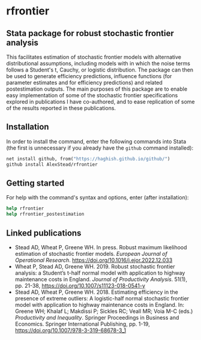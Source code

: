 # rfrontier
## Stata package for robust stochastic frontier analysis
This facilitates estimation of stochastic frontier models with alternative distributional assumptions, including models with in which the noise terms follows a Student's t, Cauchy, or logistic distribution. The package can then be used to generate efficiency predictions, influence functions (for parameter estimates and for efficiency predictions) and related postestimation outputs. The main purposes of this package are to enable easy implementation of some of the stochastic frontier specifications explored in publications I have co-authored, and to ease replication of some of the results reported in these publications.

## Installation
In order to install the command, enter the following commands into Stata (the first is unnecessary if you already have the `github` command installed):
```stata
net install github, from("https://haghish.github.io/github/")
github install AlexStead/rfrontier
```

## Getting started
For help with the command's syntax and options, enter (after installation):
```stata
help rfrontier
help rfrontier_postestimation
```

## Linked publications

- Stead AD, Wheat P, Greene WH. In press. Robust maximum likelihood estimation of stochastic frontier models. _European Journal of Operational Research_. https://doi.org/10.1016/j.ejor.2022.12.033
- Wheat P, Stead AD, Greene WH. 2019. Robust stochastic frontier analysis: a Student’s t-half normal model with application to highway maintenance costs in England. _Journal of Productivity Analysis_. 51(1), pp. 21-38, https://doi.org/10.1007/s11123-018-0541-y
- Stead AD, Wheat P, Greene WH. 2018. Estimating efficiency in the presence of extreme outliers: A logistic-half normal stochastic frontier model with application to highway maintenance costs in England. In: Greene WH; Khalaf L; Makdissi P; Sickles RC; Veall MR; Voia M-C (eds.) _Productivity and Inequality_. Springer Proceedings in Business and Economics. Springer International Publishing, pp. 1-19, https://doi.org/10.1007/978-3-319-68678-3_1
